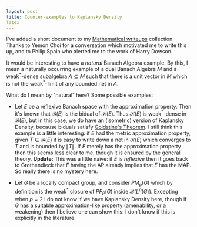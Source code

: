 ```yaml
---
layout: post
title: Counter-examples to Kaplansky Density
latex
---
```


I've added a short document to my [Mathematical writeups](https://github.com/MatthewDaws/Mathematics/tree/master/Kaplansky2) collection.  Thanks to Yemon Choi for a conversation which motivated me to write this up, and to Philip Spain who alerted me to the work of Harry Dowson.

It would be interesting to have a _natural_ Banach Algebra example.  By this, I mean a naturally occurring example of a dual Banach Algebra $M$ and a weak$^\ast$-dense subalgebra $A\subseteq M$ such that there is a unit vector in $M$ which is not the weak$^\ast$-limit of any bounded net in $A$.

What do I mean by "natural" here?  Some possible examples:

- Let $E$ be a reflexive Banach space with the approximation property. Then it's known that $\mathcal B(E)$ is the bidual of $\mathcal K(E)$.  Thus $\mathcal K(E)$ is weak$^\ast$-dense in $\mathcal B(E)$, but in this case, we do have an (isometric) version of Kaplansky Density, because biduals satisfy [Goldstine's Theorem](https://en.wikipedia.org/wiki/Goldstine_theorem).  I still think this example is a little interesting: if $E$ had the metric approximation property, given $T\in\mathcal B(E)$ it is easy to write down a net in $\mathcal K(E)$ which converges to $T$ and is bounded by $\|T\|$.  If $E$ merely has the approximation property then this seems less clear to me, though it is ensured by the general theory.  **Update:** This was a little naive: if $E$ is _reflexive_ then it goes back to Grothendieck that $E$ having the AP already implies that $E$ has the MAP.  So really there is no mystery here.

- Let $G$ be a locally compact group, and consider $PM_p(G)$ which by definition is the weak$^\ast$ closure of $PF_P(G)$ inside $\mathcal B(L^p(G))$.  Excepting when $p=2$ I do not know if we have Kaplansky Density here, though if $G$ has a suitable approximation-like property (amenability, or a weakening) then I believe one can show this: I don't know if this is explicitly in the literature.
